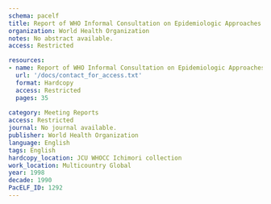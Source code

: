 ```yaml
---
schema: pacelf
title: Report of WHO Informal Consultation on Epidemiologic Approaches to Lymphatic Filariasis Elimination Initial Assessment, Monitoring, and Certification Atlanta, Georgia, USA 2-4 September 1998
organization: World Health Organization
notes: No abstract available.
access: Restricted

resources:
- name: Report of WHO Informal Consultation on Epidemiologic Approaches to Lymphatic Filariasis Elimination Initial Assessment, Monitoring, and Certification Atlanta, Georgia, USA 2-4 September 1998
  url: '/docs/contact_for_access.txt'
  format: Hardcopy
  access: Restricted
  pages: 35
 
category: Meeting Reports
access: Restricted
journal: No journal available.
publisher: World Health Organization
language: English 
tags: English 
hardcopy_location: JCU WHOCC Ichimori collection
work_location: Multicountry Global
year: 1998
decade: 1990
PacELF_ID: 1292
---
```

